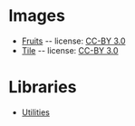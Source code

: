 # Images #

- [Fruits](http://opengameart.org/content/fruit-icons-redo) -- license: [CC-BY 3.0](https://creativecommons.org/licenses/by/3.0/)
- [Tile](http://opengameart.org/content/tile) -- license: [CC-BY 3.0](https://creativecommons.org/licenses/by/3.0/)

# Libraries #

- [Utilities](https://bitbucket.org/drk4/javascript_utilities)